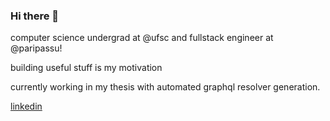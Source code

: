 ### Hi there 👋

computer science undergrad at @ufsc and fullstack engineer at @paripassu!

building useful stuff is my motivation

currently working in my thesis with automated graphql resolver generation. 

[linkedin](https://www.linkedin.com/in/arthurwinck/)
